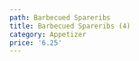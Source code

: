 ```yaml
---
path: Barbecued Spareribs
title: Barbecued Spareribs (4)
category: Appetizer
price: '6.25'
---
```



